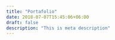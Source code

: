 ```yaml
---
title: "Portafolio"
date: 2018-07-07T15:45:06+06:00
draft: false
description: "This is meta description"
---
```

